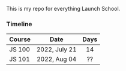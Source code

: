 This is my repo for everything Launch School.

### Timeline
| Course   | Date          | Days |
|----------|:-------------:|:----:|
| JS 100   | 2022, July 21 | 14   |
| JS 101   | 2022, Aug 04  | ??   |


